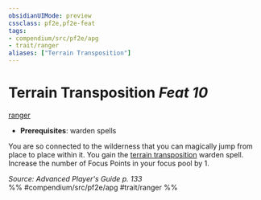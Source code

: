 ```yaml
---
obsidianUIMode: preview
cssclass: pf2e,pf2e-feat
tags:
- compendium/src/pf2e/apg
- trait/ranger
aliases: ["Terrain Transposition"]
---
```

# Terrain Transposition  *Feat 10*  
[ranger](../../rules/traits/ranger.md)  

- **Prerequisites**: warden spells

You are so connected to the wilderness that you can magically jump from place to place within it. You gain the [terrain transposition](../spells/terrain-transposition-apg.md) warden spell. Increase the number of Focus Points in your focus pool by 1.

*Source: Advanced Player's Guide p. 133*  
%% #compendium/src/pf2e/apg #trait/ranger %%
